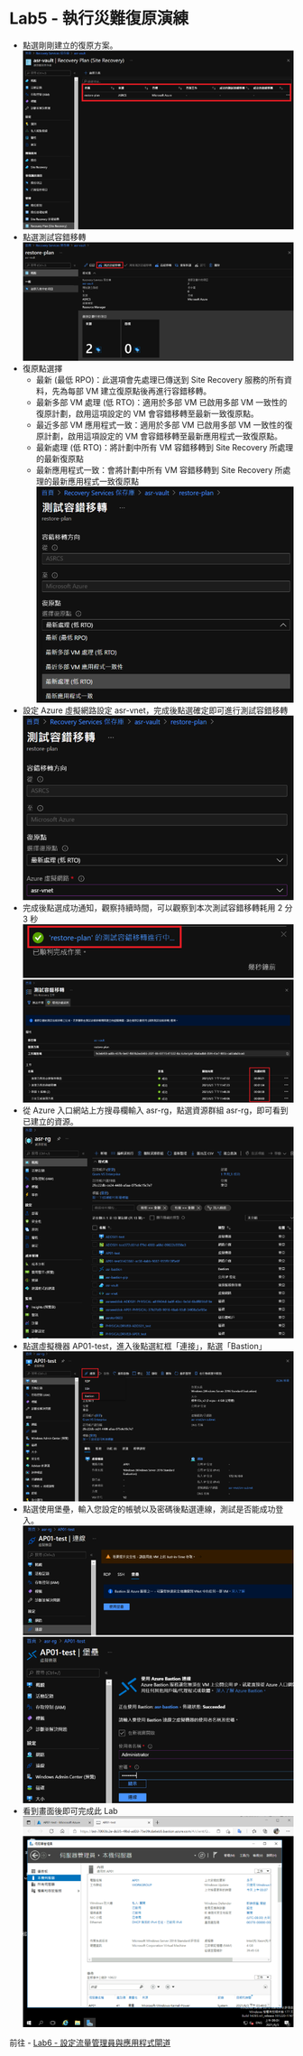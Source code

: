 # Lab5 - 執行災難復原演練

- 點選剛剛建立的復原方案。<br>
  ![GITHUB](images/replicate-18.png "replicate-18")<br>
- 點選測試容錯移轉<br>
  ![GITHUB](images/testfailover-1.png "testfailover-1")<br>
- 復原點選擇<br>
  - 最新 (最低 RPO)：此選項會先處理已傳送到 Site Recovery 服務的所有資料，先為每部 VM 建立復原點後再進行容錯移轉。<br>
  - 最新多部 VM 處理 (低 RTO)：適用於多部 VM 已啟用多部 VM 一致性的復原計劃，啟用這項設定的 VM 會容錯移轉至最新一致復原點。<br>
  - 最近多部 VM 應用程式一致：適用於多部 VM 已啟用多部 VM 一致性的復原計劃，啟用這項設定的 VM 會容錯移轉至最新應用程式一致復原點。<br>
  - 最新處理 (低 RTO)：將計劃中所有 VM 容錯移轉到 Site Recovery 所處理的最新復原點<br>
  - 最新應用程式一致：會將計劃中所有 VM 容錯移轉到 Site Recovery 所處理的最新應用程式一致復原點<br>
  ![GITHUB](images/testfailover-2.png "testfailover-2")<br>
- 設定 Azure 虛擬網路設定 asr-vnet，完成後點選確定即可進行測試容錯移轉<br>
  ![GITHUB](images/testfailover-3.png "testfailover-3")<br>
- 完成後點選成功通知，觀察持續時間，可以觀察到本次測試容錯移轉耗用 2 分 3 秒<br>
  ![GITHUB](images/testfailover-4.png "testfailover-4")<br>
  ![GITHUB](images/testfailover-5.png "testfailover-5")<br>
- 從 Azure 入口網站上方搜尋欄輸入 asr-rg，點選資源群組 asr-rg，即可看到已建立的資源。<br>
  ![GITHUB](images/testfailover-6.png "testfailover-6")<br>
- 點選虛擬機器 AP01-test，進入後點選紅框「連接」，點選「Bastion」<br>
  ![GITHUB](images/testfailover-7.png "testfailover-7")<br>
- 點選使用堡壘，輸入您設定的帳號以及密碼後點選連線，測試是否能成功登入。<br>
  ![GITHUB](images/testfailover-8.png "testfailover-8")<br>
  ![GITHUB](images/testfailover-9.png "testfailover-9")<br>
- 看到畫面後即可完成此 Lab<br>
  ![GITHUB](images/testfailover-10.png "testfailover-10")<br>

  
前往 - [Lab6 - 設定流量管理員與應用程式閘道](Lab6.md)<br>